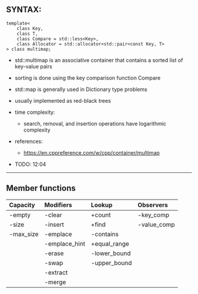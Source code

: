 ## SYNTAX:
    template<
        class Key,
        class T,
        class Compare = std::less<Key>,
        class Allocator = std::allocator<std::pair<const Key, T>
    > class multimap;

 - std::multimap is an associative container that contains a sorted list of key-value pairs
 - sorting is done using the key comparison function Compare
 - std::map is generally used in Dictionary type problems
 - usually implemented as red-black trees

 - time complexity:
    - search, removal, and insertion operations have logarithmic complexity

 - references:
    - https://en.cppreference.com/w/cpp/container/multimap

 - TODO: 12:04
--------------------------------------------------------------------------------

## Member functions
| Capacity       | Modifiers         | Lookup       | Observers   |
| :---           | :---              | :---         | :---        |
| -empty         | -clear            | +count       | -key_comp   |
| -size          | -insert           | +find        | -value_comp |
| -max_size      | -emplace          | -contains    |             |
|                | -emplace_hint     | +equal_range |             |
|                | -erase            | -lower_bound |             |
|                | -swap             | -upper_bound |             |
|                | -extract          |              |             |
|                | -merge            |              |             |
